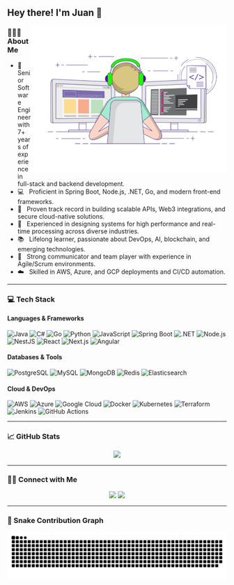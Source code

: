 <h2> Hey there! I'm Juan 👋 </h2>
<img align="right" alt="GIF" src="https://raw.githubusercontent.com/devSouvik/devSouvik/master/gif3.gif" width="450"/>

<h3> 👨🏻‍💻 About Me </h3>

- 🔭 &nbsp; Senior Software Engineer with 7+ years of experience in full-stack and backend development.
- 💻 &nbsp; Proficient in Spring Boot, Node.js, .NET, Go, and modern front-end frameworks.
- 🚀 &nbsp; Proven track record in building scalable APIs, Web3 integrations, and secure cloud-native solutions.
- 🎯 &nbsp; Experienced in designing systems for high performance and real-time processing across diverse industries.
- 📚 &nbsp; Lifelong learner, passionate about DevOps, AI, blockchain, and emerging technologies.
- 🤝 &nbsp; Strong communicator and team player with experience in Agile/Scrum environments.
- ☁️ &nbsp; Skilled in AWS, Azure, and GCP deployments and CI/CD automation.

---

### 💻 Tech Stack

#### Languages & Frameworks
![Java](https://img.shields.io/badge/Java-ED8B00?style=for-the-badge&logo=java&logoColor=white)
![C#](https://img.shields.io/badge/C%23-%23239120.svg?style=for-the-badge&logo=c-sharp&logoColor=white)
![Go](https://img.shields.io/badge/Go-00ADD8?style=for-the-badge&logo=go&logoColor=white)
![Python](https://img.shields.io/badge/Python-3776AB?style=for-the-badge&logo=python&logoColor=white)
![JavaScript](https://img.shields.io/badge/JavaScript-F7DF1E?style=for-the-badge&logo=javascript&logoColor=black)
![Spring Boot](https://img.shields.io/badge/Spring%20Boot-6DB33F?style=for-the-badge&logo=spring-boot&logoColor=white)
![.NET](https://img.shields.io/badge/.NET-512BD4?style=for-the-badge&logo=dotnet&logoColor=white)
![Node.js](https://img.shields.io/badge/Node.js-339933?style=for-the-badge&logo=nodedotjs&logoColor=white)
![NestJS](https://img.shields.io/badge/NestJS-E0234E?style=for-the-badge&logo=nestjs&logoColor=white)
![React](https://img.shields.io/badge/React-20232A?style=for-the-badge&logo=react&logoColor=61DAFB)
![Next.js](https://img.shields.io/badge/Next.js-000000?style=for-the-badge&logo=nextdotjs&logoColor=white)
![Angular](https://img.shields.io/badge/Angular-DD0031?style=for-the-badge&logo=angular&logoColor=white)

#### Databases & Tools
![PostgreSQL](https://img.shields.io/badge/PostgreSQL-316192?style=for-the-badge&logo=postgresql&logoColor=white)
![MySQL](https://img.shields.io/badge/MySQL-4479A1?style=for-the-badge&logo=mysql&logoColor=white)
![MongoDB](https://img.shields.io/badge/MongoDB-47A248?style=for-the-badge&logo=mongodb&logoColor=white)
![Redis](https://img.shields.io/badge/Redis-DC382D?style=for-the-badge&logo=redis&logoColor=white)
![Elasticsearch](https://img.shields.io/badge/Elasticsearch-005571?style=for-the-badge&logo=elasticsearch&logoColor=white)

#### Cloud & DevOps
![AWS](https://img.shields.io/badge/AWS-FF9900?style=for-the-badge&logo=amazon-aws&logoColor=white)
![Azure](https://img.shields.io/badge/Azure-0078D4?style=for-the-badge&logo=azure-devops&logoColor=white)
![Google Cloud](https://img.shields.io/badge/Google%20Cloud-4285F4?style=for-the-badge&logo=google-cloud&logoColor=white)
![Docker](https://img.shields.io/badge/Docker-2496ED?style=for-the-badge&logo=docker&logoColor=white)
![Kubernetes](https://img.shields.io/badge/Kubernetes-326CE5?style=for-the-badge&logo=kubernetes&logoColor=white)
![Terraform](https://img.shields.io/badge/Terraform-844FBA?style=for-the-badge&logo=terraform&logoColor=white)
![Jenkins](https://img.shields.io/badge/Jenkins-D24939?style=for-the-badge&logo=jenkins&logoColor=white)
![GitHub Actions](https://img.shields.io/badge/GitHub%20Actions-2088FF?style=for-the-badge&logo=github-actions&logoColor=white)

---

### 📈 GitHub Stats

<p align="center">
  <img src="https://github-readme-stats.vercel.app/api?username=Skpow1234&show_icons=true&theme=radical&count_private=true&hide_border=true" />
</p>

---

### 🤝🏻 Connect with Me

<p align="center">
  <a href="https://www.linkedin.com/in/juan-felipe-h-3a3b3b13b/"><img src="https://img.shields.io/badge/-Juan%20Felipe%20Hurtado-blue?style=flat-square&logo=Linkedin&logoColor=white"/></a>
  <a href="mailto:jfhvjfhv0015@gmail.com"><img src="https://img.shields.io/badge/-jfhvjfhv0015@gmail.com-c14438?style=flat-square&logo=Gmail&logoColor=white"/></a>
</p>

---

### 🐍 Snake Contribution Graph

<div align="center">
  <img src="https://raw.githubusercontent.com/Platane/snk/output/github-contribution-grid-snake.svg" alt="snake" style="max-width: 100%;" />
</div>
